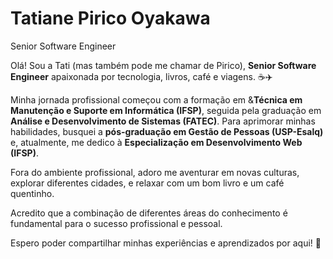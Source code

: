 # Tatiane Pirico Oyakawa

Senior Software Engineer


Olá! Sou a Tati (mas também pode me chamar de Pirico), **Senior Software Engineer** apaixonada por tecnologia, livros, café e viagens. ☕✈️

Minha jornada profissional começou com a formação em &**Técnica em Manutenção e Suporte em Informática (IFSP)**, seguida pela graduação em **Análise e Desenvolvimento de Sistemas (FATEC)**. Para aprimorar minhas habilidades, busquei a **pós-graduação em Gestão de Pessoas (USP-Esalq)** e, atualmente, me dedico à **Especialização em Desenvolvimento Web (IFSP)**.

Fora do ambiente profissional, adoro me aventurar em novas culturas, explorar diferentes cidades, e relaxar com um bom livro e um café quentinho.

Acredito que a combinação de diferentes áreas do conhecimento é fundamental para o sucesso profissional e pessoal.

Espero poder compartilhar minhas experiências e aprendizados por aqui! 💙

